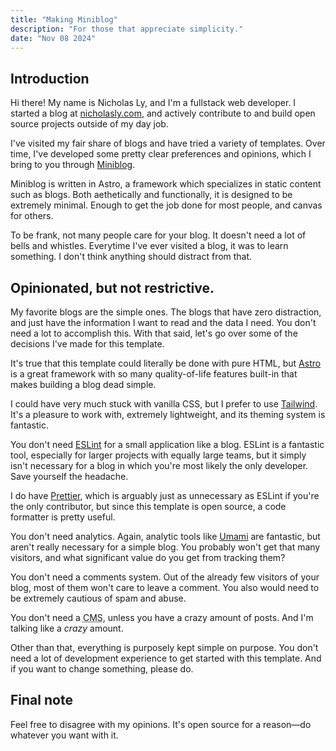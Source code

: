 ```yaml
---
title: "Making Miniblog"
description: "For those that appreciate simplicity."
date: "Nov 08 2024"
---
```


## Introduction

Hi there! My name is Nicholas Ly, and I'm a fullstack web developer. I started a blog at [nicholasly.com](https://nicholasly.com/), and actively contribute to and build open source projects outside of my day job.

I've visited my fair share of blogs and have tried a variety of templates. Over time, I've developed some pretty clear preferences and opinions, which I bring to you through [Miniblog]().

Miniblog is written in Astro, a framework which specializes in static content such as blogs. Both aethetically and functionally, it is designed to be extremely minimal. Enough to get the job done for most people, and canvas for others.

To be frank, not many people care for your blog. It doesn't need a lot of bells and whistles. Everytime I've ever visited a blog, it was to learn something. I don't think anything should distract from that.

## Opinionated, but not restrictive.

My favorite blogs are the simple ones. The blogs that have zero distraction, and just have the information I want to read and the data I need. You don't need a lot to accomplish this. With that said, let's go over some of the decisions I've made for this template.

It's true that this template could literally be done with pure HTML, but [Astro]() is a great framework with so many quality-of-life features built-in that makes building a blog dead simple.

I could have very much stuck with vanilla CSS, but I prefer to use [Tailwind](). It's a pleasure to work with, extremely lightweight, and its theming system is fantastic.

You don't need [ESLint]() for a small application like a blog. ESLint is a fantastic tool, especially for larger projects with equally large teams, but it simply isn't necessary for a blog in which you're most likely the only developer. Save yourself the headache.

I do have [Prettier](), which is arguably just as unnecessary as ESLint if you're the only contributor, but since this template is open source, a code formatter is pretty useful.

You don't need analytics. Again, analytic tools like [Umami]() are fantastic, but aren't really necessary for a simple blog. You probably won't get that many visitors, and what significant value do you get from tracking them?

You don't need a comments system. Out of the already few visitors of your blog, most of them won't care to leave a comment. You also would need to be extremely cautious of spam and abuse.

You don't need a <abbr title="Content Management System">CMS</abbr>, unless you have a crazy amount of posts. And I'm talking like a *crazy* amount.

Other than that, everything is purposely kept simple on purpose. You don't need a lot of development experience to get started with this template. And if you want to change something, please do.

## Final note

Feel free to disagree with my opinions. It's open source for a reason—do whatever you want with it.